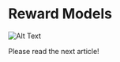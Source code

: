 # Reward Models

![Alt Text](https://media1.giphy.com/media/v1.Y2lkPTc5MGI3NjExcXhpMTc4ZGp6YWV2OGZ2ZjhrejR4NW41c3JxYzF5cXV6cjRlYnNhOSZlcD12MV9pbnRlcm5hbF9naWZfYnlfaWQmY3Q9Zw/vR1dPIYzQmkRzLZk2w/giphy.gif)

Please read the next article!
